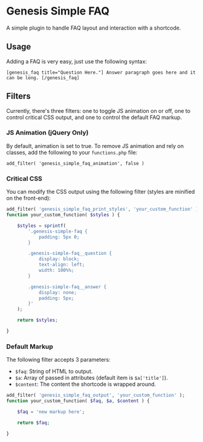 # Genesis Simple FAQ
A simple plugin to handle FAQ layout and interaction with a shortcode.

## Usage
Adding a FAQ is very easy, just use the following syntax:

`[genesis_faq title="Question Here."]
Answer paragraph goes here and it can be long.
[/genesis_faq]`

## Filters
Currently, there's three filters: one to toggle JS animation on or off, one to control critical CSS output, and one to control the default FAQ markup.

### JS Animation (jQuery Only)
By default, animation is set to true. To remove JS animation and rely on classes, add the following to your `functions.php` file:

`add_filter( 'genesis_simple_faq_animation', false )`

### Critical CSS
You can modify the CSS output using the following filter (styles are minified on the front-end):

```php
add_filter( 'genesis_simple_faq_print_styles', 'your_custom_function' );
function your_custom_function( $styles ) {

	$styles = sprintf(
		'.genesis-simple-faq {
			padding: 5px 0;
		}

		.genesis-simple-faq__question {
			display: block;
			text-align: left;
			width: 100%%;
		}

		.genesis-simple-faq__answer {
			display: none;
			padding: 5px;
		}'
	);

	return $styles;

}
```

### Default Markup
The following filter accepts 3 parameters:
- `$faq`: String of HTML to output.
- `$a`: Array of passed in attributes (default item is `$a['title']`).
- `$content`: The content the shortcode is wrapped around.
```php
add_filter( 'genesis_simple_faq_output', 'your_custom_function' );
function your_custom_function( $faq, $a, $content ) {

	$faq = 'new markup here';

	return $faq;

}
```
